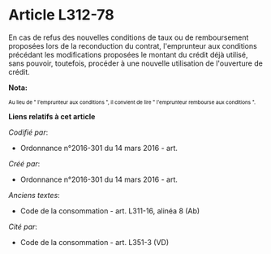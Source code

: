 # Article L312-78

En cas de refus des nouvelles conditions de taux ou de remboursement proposées lors de la reconduction du contrat,
l'emprunteur aux conditions précédant les modifications proposées le montant du crédit déjà utilisé, sans pouvoir, toutefois,
procéder à une nouvelle utilisation de l'ouverture de crédit.

**Nota:**

<font size="1" color="#000000">Au lieu de " l'emprunteur aux conditions ", il convient de lire " l'emprunteur rembourse aux
conditions ".</font>

**Liens relatifs à cet article**

_Codifié par_:

  - Ordonnance n°2016-301 du 14 mars 2016 - art.

_Créé par_:

  - Ordonnance n°2016-301 du 14 mars 2016 - art.

_Anciens textes_:

  - Code de la consommation - art. L311-16, alinéa 8 (Ab)

_Cité par_:

  - Code de la consommation - art. L351-3 (VD)
